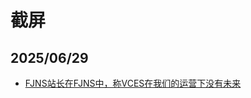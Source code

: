# 截屏

## 2025/06/29
- [FJNS站长在FJNS中，称VCES在我们的运营下没有未来](FJNS_Owner_Said_VCES_Has_No_Future_With_Us-fjnsgroup-20250629.jpeg)